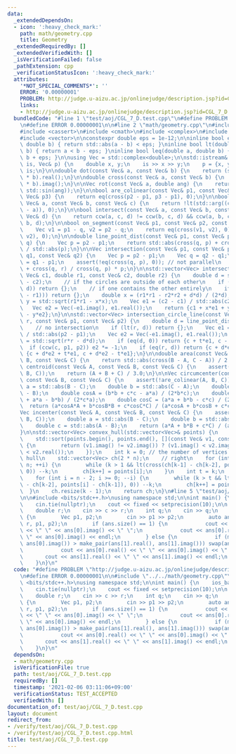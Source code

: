 ```yaml
---
data:
  _extendedDependsOn:
  - icon: ':heavy_check_mark:'
    path: math/geometry.cpp
    title: Geometry
  _extendedRequiredBy: []
  _extendedVerifiedWith: []
  _isVerificationFailed: false
  _pathExtension: cpp
  _verificationStatusIcon: ':heavy_check_mark:'
  attributes:
    '*NOT_SPECIAL_COMMENTS*': ''
    ERROR: '0.00000001'
    PROBLEM: http://judge.u-aizu.ac.jp/onlinejudge/description.jsp?id=CGL_7_D
    links:
    - http://judge.u-aizu.ac.jp/onlinejudge/description.jsp?id=CGL_7_D
  bundledCode: "#line 1 \"test/aoj/CGL_7_D.test.cpp\"\n#define PROBLEM \"http://judge.u-aizu.ac.jp/onlinejudge/description.jsp?id=CGL_7_D\"\
    \n#define ERROR 0.00000001\n\n#line 2 \"math/geometry.cpp\"\n#include <algorithm>\n\
    #include <cassert>\n#include <cmath>\n#include <complex>\n#include <iostream>\n\
    #include <vector>\n\nconstexpr double eps = 1e-12;\n\ninline bool eq(double a,\
    \ double b) { return std::abs(a - b) < eps; }\ninline bool lt(double a, double\
    \ b) { return a < b - eps; }\ninline bool leq(double a, double b) { return a <\
    \ b + eps; }\n\nusing Vec = std::complex<double>;\n\nstd::istream& operator>>(std::istream&\
    \ is, Vec& p) {\n    double x, y;\n    is >> x >> y;\n    p = {x, y};\n    return\
    \ is;\n}\n\ndouble dot(const Vec& a, const Vec& b) {\n    return (std::conj(a)\
    \ * b).real();\n}\n\ndouble cross(const Vec& a, const Vec& b) {\n    return (std::conj(a)\
    \ * b).imag();\n}\n\nVec rot(const Vec& a, double ang) {\n    return a * Vec(std::cos(ang),\
    \ std::sin(ang));\n}\n\nbool are_colinear(const Vec& p1, const Vec& p2, const\
    \ Vec& p3) {\n    return eq(cross(p2 - p1, p3 - p1), 0);\n}\n\nbool ccw(const\
    \ Vec& a, const Vec& b, const Vec& c) {\n    return !lt(std::arg((c - a) / (b\
    \ - a)), 0);\n}\n\nbool intersect(const Vec& a, const Vec& b, const Vec& c, const\
    \ Vec& d) {\n    return ccw(a, c, d) != ccw(b, c, d) && ccw(a, b, c) != ccw(a,\
    \ b, d);\n}\n\nbool on_segment(const Vec& p1, const Vec& p2, const Vec& q) {\n\
    \    Vec v1 = p1 - q, v2 = p2 - q;\n    return eq(cross(v1, v2), 0) && lt(dot(v1,\
    \ v2), 0);\n}\n\ndouble line_point_dist(const Vec& p1, const Vec& p2, const Vec&\
    \ q) {\n    Vec p = p2 - p1;\n    return std::abs(cross(q, p) + cross(p2, p1))\
    \ / std::abs(p);\n}\n\nVec intersection(const Vec& p1, const Vec& p2, const Vec&\
    \ q1, const Vec& q2) {\n    Vec p = p2 - p1;\n    Vec q = q2 - q1;\n    Vec r\
    \ = q1 - p1;\n    assert(!eq(cross(q, p), 0)); // not parallel\n    return p1\
    \ + cross(q, r) / cross(q, p) * p;\n}\n\nstd::vector<Vec> intersection_circles(const\
    \ Vec& c1, double r1, const Vec& c2, double r2) {\n    double d = std::abs(c1\
    \ - c2);\n    // if the circles are outside of each other\n    if (lt(r1 + r2,\
    \ d)) return {};\n    // if one contains the other entirely\n    if (lt(d, std::abs(r2\
    \ - r1))) return {};\n    double x = (r1*r1 - r2*r2 + d*d) / (2*d);\n    double\
    \ y = std::sqrt(r1*r1 - x*x);\n    Vec e1 = (c2 - c1) / std::abs(c2 - c1);\n \
    \   Vec e2 = Vec(-e1.imag(), e1.real());\n    return {c1 + x*e1 + y*e2, c1 + x*e1\
    \ - y*e2};\n}\n\nstd::vector<Vec> intersection_circle_line(const Vec& c, double\
    \ r, const Vec& p1, const Vec& p2) {\n    double d = line_point_dist(p1, p2, c);\n\
    \    // no intersection\n    if (lt(r, d)) return {};\n    Vec e1 = (p2 - p1)\
    \ / std::abs(p2 - p1);\n    Vec e2 = Vec(-e1.imag(), e1.real());\n    double t\
    \ = std::sqrt(r*r - d*d);\n    if (eq(d, 0)) return {c + t*e1, c - t*e1};\n  \
    \  if (ccw(c, p1, p2)) e2 *= -1;\n    if (eq(r, d)) return {c + d*e2};\n    return\
    \ {c + d*e2 + t*e1, c + d*e2 - t*e1};\n}\n\ndouble area(const Vec& A, const Vec&\
    \ B, const Vec& C) {\n    return std::abs(cross(B - A, C - A)) / 2.0;\n}\n\nVec\
    \ centroid(const Vec& A, const Vec& B, const Vec& C) {\n    assert(!are_colinear(A,\
    \ B, C));\n    return (A + B + C) / 3.0;\n}\n\nVec circumcenter(const Vec& A,\
    \ const Vec& B, const Vec& C) {\n    assert(!are_colinear(A, B, C));\n    double\
    \ a = std::abs(B - C);\n    double b = std::abs(C - A);\n    double c = std::abs(A\
    \ - B);\n    double cosA = (b*b + c*c - a*a) / (2*b*c);\n    double cosB = (c*c\
    \ + a*a - b*b) / (2*c*a);\n    double cosC = (a*a + b*b - c*c) / (2*a*b);\n  \
    \  return (a*cosA*A + b*cosB*B + c*cosC*C) / (a*cosA + b*cosB + c*cosC);\n}\n\n\
    Vec incenter(const Vec& A, const Vec& B, const Vec& C) {\n    assert(!are_colinear(A,\
    \ B, C));\n    double a = std::abs(B - C);\n    double b = std::abs(C - A);\n\
    \    double c = std::abs(A - B);\n    return (a*A + b*B + c*C) / (a + b + c);\n\
    }\n\nstd::vector<Vec> convex_hull(std::vector<Vec>& points) {\n    int n = points.size();\n\
    \    std::sort(points.begin(), points.end(), [](const Vec& v1, const Vec& v2)\
    \ {\n        return (v1.imag() != v2.imag()) ? (v1.imag() < v2.imag()) : (v1.real()\
    \ < v2.real());\n    });\n    int k = 0; // the number of vertices in the convex\
    \ hull\n    std::vector<Vec> ch(2 * n);\n    // right\n    for (int i = 0; i <\
    \ n; ++i) {\n        while (k > 1 && lt(cross(ch[k-1] - ch[k-2], points[i] - ch[k-1]),\
    \ 0)) --k;\n        ch[k++] = points[i];\n    }\n    int t = k;\n    // left\n\
    \    for (int i = n - 2; i >= 0; --i) {\n        while (k > t && lt(cross(ch[k-1]\
    \ - ch[k-2], points[i] - ch[k-1]), 0)) --k;\n        ch[k++] = points[i];\n  \
    \  }\n    ch.resize(k - 1);\n    return ch;\n}\n#line 5 \"test/aoj/CGL_7_D.test.cpp\"\
    \n\n#include <bits/stdc++.h>\nusing namespace std;\n\nint main() {\n    ios_base::sync_with_stdio(false);\n\
    \    cin.tie(nullptr);\n    cout << fixed << setprecision(10);\n\n    Vec c;\n\
    \    double r;\n    cin >> c >> r;\n    int q;\n    cin >> q;\n    while (q--)\
    \ {\n        Vec p1, p2;\n        cin >> p1 >> p2;\n        auto ans = intersection_circle_line(c,\
    \ r, p1, p2);\n        if (ans.size() == 1) {\n            cout << ans[0].real()\
    \ << \" \" << ans[0].imag() << \" \";\n            cout << ans[0].real() << \"\
    \ \" << ans[0].imag() << endl;\n        } else {\n            if (make_pair(ans[0].real(),\
    \ ans[0].imag()) > make_pair(ans[1].real(), ans[1].imag())) swap(ans[0], ans[1]);\n\
    \            cout << ans[0].real() << \" \" << ans[0].imag() << \" \";\n     \
    \       cout << ans[1].real() << \" \" << ans[1].imag() << endl;\n        }\n\
    \    }\n}\n"
  code: "#define PROBLEM \"http://judge.u-aizu.ac.jp/onlinejudge/description.jsp?id=CGL_7_D\"\
    \n#define ERROR 0.00000001\n\n#include \"../../math/geometry.cpp\"\n\n#include\
    \ <bits/stdc++.h>\nusing namespace std;\n\nint main() {\n    ios_base::sync_with_stdio(false);\n\
    \    cin.tie(nullptr);\n    cout << fixed << setprecision(10);\n\n    Vec c;\n\
    \    double r;\n    cin >> c >> r;\n    int q;\n    cin >> q;\n    while (q--)\
    \ {\n        Vec p1, p2;\n        cin >> p1 >> p2;\n        auto ans = intersection_circle_line(c,\
    \ r, p1, p2);\n        if (ans.size() == 1) {\n            cout << ans[0].real()\
    \ << \" \" << ans[0].imag() << \" \";\n            cout << ans[0].real() << \"\
    \ \" << ans[0].imag() << endl;\n        } else {\n            if (make_pair(ans[0].real(),\
    \ ans[0].imag()) > make_pair(ans[1].real(), ans[1].imag())) swap(ans[0], ans[1]);\n\
    \            cout << ans[0].real() << \" \" << ans[0].imag() << \" \";\n     \
    \       cout << ans[1].real() << \" \" << ans[1].imag() << endl;\n        }\n\
    \    }\n}\n"
  dependsOn:
  - math/geometry.cpp
  isVerificationFile: true
  path: test/aoj/CGL_7_D.test.cpp
  requiredBy: []
  timestamp: '2021-02-06 03:11:06+09:00'
  verificationStatus: TEST_ACCEPTED
  verifiedWith: []
documentation_of: test/aoj/CGL_7_D.test.cpp
layout: document
redirect_from:
- /verify/test/aoj/CGL_7_D.test.cpp
- /verify/test/aoj/CGL_7_D.test.cpp.html
title: test/aoj/CGL_7_D.test.cpp
---
```

